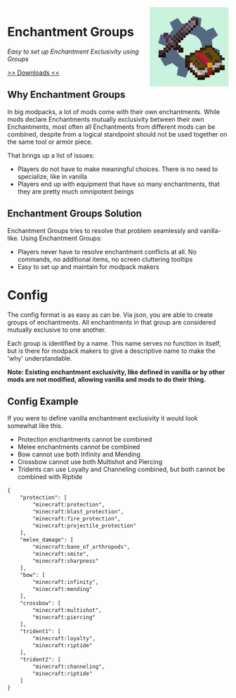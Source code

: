 <img src="icon.png" align="right" width="180px"/>

# Enchantment Groups

*Easy to set up Enchantment Exclusivity using Groups*

[>> Downloads <<](https://github.com/DaFuqs/EnchantmentGroups/releases)

## Why Enchantment Groups
In big modpacks, a lot of mods come with their own enchantments.
While mods declare Enchantments mutually exclusivity between their own Enchantments, most often all Enchantments from different mods can be combined, despite from a logical standpoint should not be used together on the same tool or armor piece.

That brings up a list of issues:
- Players do not have to make meaningful choices. There is no need to specialize, like in vanilla
- Players end up with equipment that have so many enchantments, that they are pretty much omnipotent beings

## Enchantment Groups Solution
Enchantment Groups tries to resolve that problem seamlessly and vanilla-like. Using Enchantment Groups:
- Players never have to resolve enchantment conflicts at all. No commands, no additional items, no screen cluttering tooltips
- Easy to set up and maintain for modpack makers

# Config
The config format is as easy as can be. Via json, you are able to create groups of enchantments.
All enchantments in that group are considered mutually exclusive to one another.

Each group is identified by a name.
This name serves no function in itself, but is there for modpack makers to give a descriptive name to make the 'why' understandable.

**Note: Existing enchantment exclusivity, like defined in vanilla or by other mods are not modified, allowing vanilla and mods to do their thing.**

## Config Example
If you were to define vanilla enchantment exclusivity it would look somewhat like this.
- Protection enchantments cannot be combined
- Melee enchantments cannot be combined
- Bow cannot use both Infinity and Mending
- Crossbow cannot use both Multishot and Piercing
- Tridents can use Loyalty and Channeling combined, but both cannot be combined with Riptide


```
{
    "protection": [
        "minecraft:protection",
        "minecraft:blast_protection",
        "minecraft:fire_protection",
        "minecraft:projectile_protection"
    ],
    "melee_damage": [
        "minecraft:bane_of_arthropods",
        "minecraft:smite",
        "minecraft:sharpness"
    ],
    "bow": [
        "minecraft:infinity",
        "minecraft:mending"
    ],
    "crossbow": [
        "minecraft:multishot",
        "minecraft:piercing"
    ],
    "trident1": [
        "minecraft:loyalty",
        "minecraft:riptide"
    ],
    "trident2": [
        "minecraft:channeling",
        "minecraft:riptide"
    ]
}
```